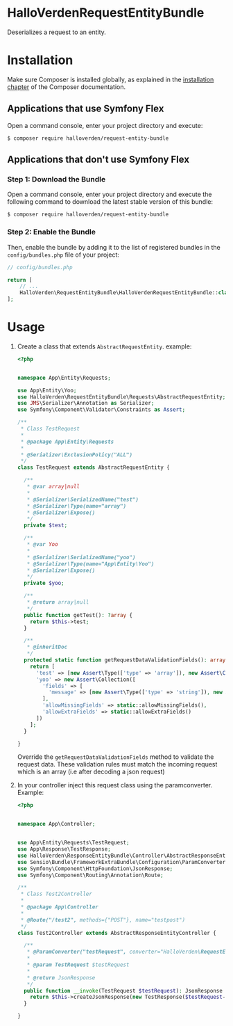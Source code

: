 HalloVerdenRequestEntityBundle
==============================
Deserializes a request to an entity.

Installation
============

Make sure Composer is installed globally, as explained in the
[installation chapter](https://getcomposer.org/doc/00-intro.md)
of the Composer documentation.

Applications that use Symfony Flex
----------------------------------

Open a command console, enter your project directory and execute:

```console
$ composer require halloverden/request-entity-bundle
```

Applications that don't use Symfony Flex
----------------------------------------

### Step 1: Download the Bundle

Open a command console, enter your project directory and execute the
following command to download the latest stable version of this bundle:

```console
$ composer require halloverden/request-entity-bundle
```

### Step 2: Enable the Bundle

Then, enable the bundle by adding it to the list of registered bundles
in the `config/bundles.php` file of your project:

```php
// config/bundles.php

return [
    // ...
    HalloVerden\RequestEntityBundle\HalloVerdenRequestEntityBundle::class => ['all' => true],
];
```

Usage
============

1. Create a class that extends `AbstractRequestEntity`. example:
   ```php
   <?php
   
   
   namespace App\Entity\Requests;
   
   use App\Entity\Yoo;
   use HalloVerden\RequestEntityBundle\Requests\AbstractRequestEntity;
   use JMS\Serializer\Annotation as Serializer;
   use Symfony\Component\Validator\Constraints as Assert;
   
   /**
    * Class TestRequest
    *
    * @package App\Entity\Requests
    *
    * @Serializer\ExclusionPolicy("ALL")
    */
   class TestRequest extends AbstractRequestEntity {
   
     /**
      * @var array|null
      *
      * @Serializer\SerializedName("test")
      * @Serializer\Type(name="array")
      * @Serializer\Expose()
      */
     private $test;
   
     /**
      * @var Yoo
      *
      * @Serializer\SerializedName("yoo")
      * @Serializer\Type(name="App\Entity\Yoo")
      * @Serializer\Expose()
      */
     private $yoo;
   
     /**
      * @return array|null
      */
     public function getTest(): ?array {
       return $this->test;
     }
   
     /**
      * @inheritDoc
      */
     protected static function getRequestDataValidationFields(): array {
       return [
         'test' => [new Assert\Type(['type' => 'array']), new Assert\Count(['min' => 1])],
         'yoo' => new Assert\Collection([
           'fields' => [
             'message' => [new Assert\Type(['type' => 'string']), new Assert\NotBlank()]
           ],
           'allowMissingFields' => static::allowMissingFields(),
           'allowExtraFields' => static::allowExtraFields()
         ])
       ];
     }
   
   }
   ```
   Override the `getRequestDataValidationFields` method to validate the request data.
   These validation rules must match the incoming request which is an array (i.e after decoding a json request)

 2. In your controller inject this request class using the paramconverter. Example:
    ```php
    <?php
    
    
    namespace App\Controller;
    
    
    use App\Entity\Requests\TestRequest;
    use App\Response\TestResponse;
    use HalloVerden\ResponseEntityBundle\Controller\AbstractResponseEntityController;
    use Sensio\Bundle\FrameworkExtraBundle\Configuration\ParamConverter;
    use Symfony\Component\HttpFoundation\JsonResponse;
    use Symfony\Component\Routing\Annotation\Route;
    
    /**
     * Class Test2Controller
     *
     * @package App\Controller
     *
     * @Route("/test2", methods={"POST"}, name="testpost")
     */
    class Test2Controller extends AbstractResponseEntityController {
    
      /**
       * @ParamConverter("testRequest", converter="HalloVerden\RequestEntityBundle\ParamConverter\RequestEntityConverter", class="App\Entity\Requests\TestRequest")
       *
       * @param TestRequest $testRequest
       *
       * @return JsonResponse
       */
      public function __invoke(TestRequest $testRequest): JsonResponse {
        return $this->createJsonResponse(new TestResponse($testRequest->getTest()));
      }
    
    }
    ```
